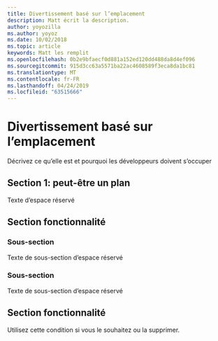 ```yaml
---
title: Divertissement basé sur l’emplacement
description: Matt écrit la description.
author: yoyozilla
ms.author: yoyoz
ms.date: 10/02/2018
ms.topic: article
keywords: Matt les remplit
ms.openlocfilehash: 0b2e9bfaecf0d881a152ed120dd488da8d4ef096
ms.sourcegitcommit: 915d3cc63a5571ba22ac4608589f3eca8da1bc81
ms.translationtype: MT
ms.contentlocale: fr-FR
ms.lasthandoff: 04/24/2019
ms.locfileid: "63515666"
---
```

# <a name="location-based-entertainment"></a>Divertissement basé sur l’emplacement

Décrivez ce qu’elle est et pourquoi les développeurs doivent s’occuper

## <a name="section-one---maybe-an-outline"></a>Section 1: peut-être un plan

Texte d’espace réservé

## <a name="feature-section"></a>Section fonctionnalité

### <a name="sub-section"></a>Sous-section

Texte de sous-section d’espace réservé

### <a name="sub-section"></a>Sous-section

Texte de sous-section d’espace réservé

## <a name="feature-section"></a>Section fonctionnalité

Utilisez cette condition si vous le souhaitez ou la supprimer.
